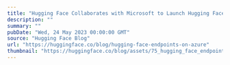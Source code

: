 ```yaml
---
title: "Hugging Face Collaborates with Microsoft to Launch Hugging Face Model Catalog on Azure"
description: ""
summary: ""
pubDate: "Wed, 24 May 2023 00:00:00 GMT"
source: "Hugging Face Blog"
url: "https://huggingface.co/blog/hugging-face-endpoints-on-azure"
thumbnail: "https://huggingface.co/blog/assets/75_hugging_face_endpoints_on_azure/01.jpg"
---
```


